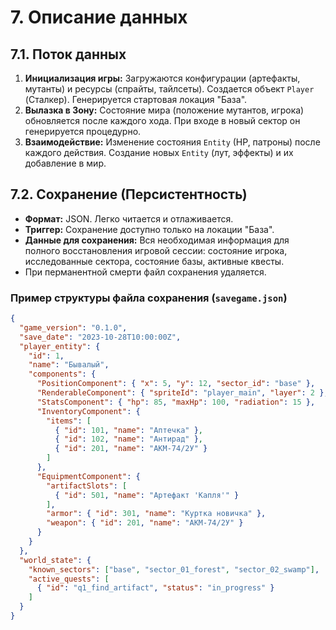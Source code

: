 # 7. Описание данных

## 7.1. Поток данных

1.  **Инициализация игры:** Загружаются конфигурации (артефакты, мутанты) и ресурсы (спрайты, тайлсеты). Создается объект `Player` (Сталкер). Генерируется стартовая локация "База".
2.  **Вылазка в Зону:** Состояние мира (положение мутантов, игрока) обновляется после каждого хода. При входе в новый сектор он генерируется процедурно.
3.  **Взаимодействие:** Изменение состояния `Entity` (HP, патроны) после каждого действия. Создание новых `Entity` (лут, эффекты) и их добавление в мир.

## 7.2. Сохранение (Персистентность)

*   **Формат:** JSON. Легко читается и отлаживается.
*   **Триггер:** Сохранение доступно только на локации "База".
*   **Данные для сохранения:** Вся необходимая информация для полного восстановления игровой сессии: состояние игрока, исследованные сектора, состояние базы, активные квесты.
*   При перманентной смерти файл сохранения удаляется.

### Пример структуры файла сохранения (`savegame.json`)

```json
{
  "game_version": "0.1.0",
  "save_date": "2023-10-28T10:00:00Z",
  "player_entity": {
    "id": 1,
    "name": "Бывалый",
    "components": {
      "PositionComponent": { "x": 5, "y": 12, "sector_id": "base" },
      "RenderableComponent": { "spriteId": "player_main", "layer": 2 },
      "StatsComponent": { "hp": 85, "maxHp": 100, "radiation": 15 },
      "InventoryComponent": {
        "items": [
          { "id": 101, "name": "Аптечка" },
          { "id": 102, "name": "Антирад" },
          { "id": 201, "name": "АКМ-74/2У" }
        ]
      },
      "EquipmentComponent": {
        "artifactSlots": [ 
          { "id": 501, "name": "Артефакт 'Капля'" }
        ],
        "armor": { "id": 301, "name": "Куртка новичка" },
        "weapon": { "id": 201, "name": "АКМ-74/2У" }
      }
    }
  },
  "world_state": {
    "known_sectors": ["base", "sector_01_forest", "sector_02_swamp"],
    "active_quests": [
      { "id": "q1_find_artifact", "status": "in_progress" }
    ]
  }
}
```
